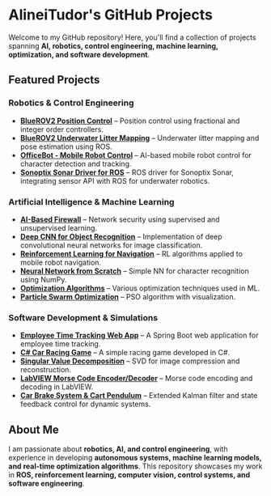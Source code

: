 # **AlineiTudor's GitHub Projects**  

Welcome to my GitHub repository! Here, you'll find a collection of projects spanning **AI, robotics, control engineering, machine learning, optimization, and software development**.  

## **Featured Projects**  

### **Robotics & Control Engineering**  
- **[BlueROV2 Position Control](https://github.com/AlineiTudor/Projects/tree/master/BlueROV2%20submersible-Position%20Control)** – Position control using fractional and integer order controllers.  
- **[BlueROV2 Underwater Litter Mapping](https://github.com/AlineiTudor/Projects/tree/master/BlueROV2-underwater%20litter%20mapping%20and%20pose%20estimation)** – Underwater litter mapping and pose estimation using ROS.  
- **[OfficeBot - Mobile Robot Control](https://github.com/AlineiTudor/Projects/tree/master/OfficeBot-robot%20control%20ROS2)** – AI-based mobile robot control for character detection and tracking.  
- **[Sonoptix Sonar Driver for ROS](https://github.com/AlineiTudor/Projects/tree/master/Sonoptix%20Sonar%20Driver%20for%20ROS)** – ROS driver for Sonoptix Sonar, integrating sensor API with ROS for underwater robotics.  

### **Artificial Intelligence & Machine Learning**  
- **[AI-Based Firewall](https://github.com/AlineiTudor/Projects/tree/master/AI%20based%20firewall)** – Network security using supervised and unsupervised learning.  
- **[Deep CNN for Object Recognition](https://github.com/AlineiTudor/Projects/tree/master/Deep%20CNN%20implementation%20for%20object%20recognition)** – Implementation of deep convolutional neural networks for image classification.  
- **[Reinforcement Learning for Navigation](https://github.com/AlineiTudor/Projects/tree/master/Reinforcement%20Learning)** – RL algorithms applied to mobile robot navigation.  
- **[Neural Network from Scratch](https://github.com/AlineiTudor/Projects/tree/master/NN%20from%20scratch%20for%20character%20recognition)** – Simple NN for character recognition using NumPy.  
- **[Optimization Algorithms](https://github.com/AlineiTudor/Projects/tree/master/Optimizations)** – Various optimization techniques used in ML.  
- **[Particle Swarm Optimization](https://github.com/AlineiTudor/Projects/tree/master/Particle%20Swarm%20optimization)** – PSO algorithm with visualization.  

### **Software Development & Simulations**  
- **[Employee Time Tracking Web App](https://github.com/AlineiTudor/Projects/tree/master/EmployeeTimeTrack)** – A Spring Boot web application for employee time tracking.  
- **[C# Car Racing Game](https://github.com/AlineiTudor/Projects/tree/master/Csharp_CarRacingGame)** – A simple racing game developed in C#.  
- **[Singular Value Decomposition](https://github.com/AlineiTudor/Projects/tree/master/Singular%20Value%20Decomposition%20for%20data%20compression%20and%20reconstruction)** – SVD for image compression and reconstruction.  
- **[LabVIEW Morse Code Encoder/Decoder](https://github.com/AlineiTudor/Projects/tree/master/LabView_MorseCode_coding_decoding)** – Morse code encoding and decoding in LabVIEW.  
- **[Car Brake System & Cart Pendulum](https://github.com/AlineiTudor/Projects/tree/master/CarBreakSystem%26CartPendulum)** – Extended Kalman filter and state feedback control for dynamic systems.  

## **About Me**  
I am passionate about **robotics, AI, and control engineering**, with experience in developing **autonomous systems, machine learning models, and real-time optimization algorithms**. This repository showcases my work in **ROS, reinforcement learning, computer vision, control systems, and software engineering**.  

